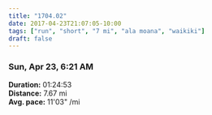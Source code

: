 ```yaml
---
title: "1704.02"
date: 2017-04-23T21:07:05-10:00
tags: ["run", "short", "7 mi", "ala moana", "waikiki"]
draft: false
---
```


### Sun, Apr 23, 6:21 AM

**Duration:** 01:24:53  
**Distance:** 7.67 mi  
**Avg. pace:** 11'03" /mi